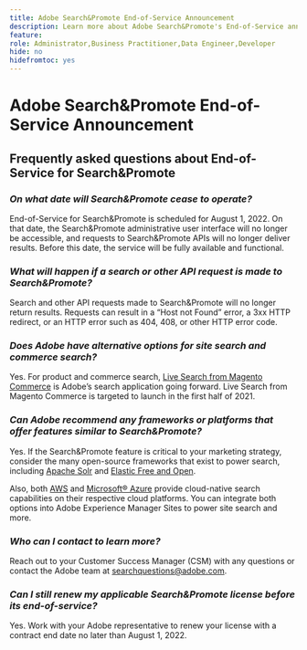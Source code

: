 ```yaml
---
title: Adobe Search&Promote End-of-Service Announcement
description: Learn more about Adobe Search&Promote's End-of-Service announcement.
feature: 
role: Administrator,Business Practitioner,Data Engineer,Developer
hide: no
hidefromtoc: yes
---
```


# Adobe Search&Promote End-of-Service Announcement

## Frequently asked questions about End-of-Service for Search&Promote

### **_On what date will Search&Promote cease to operate?_**

  End-of-Service for Search&Promote is scheduled for August 1, 2022. On that date, the Search&Promote administrative user interface will no longer be accessible, and requests to Search&Promote APIs will no longer deliver results. Before this date, the service will be fully available and functional.

### **_What will happen if a search or other API request is made to Search&Promote?_**

  Search and other API requests made to Search&Promote will no longer return results. Requests can result in a “Host not Found” error, a 3xx HTTP redirect, or an HTTP error such as 404, 408, or other HTTP error code.

### **_Does Adobe have alternative options for site search and commerce search?_**

  Yes. For product and commerce search, [Live Search from Magento Commerce](https://blog.adobe.com/en/publish/2020/11/23/new-ai-capabilities-for-magento-commerce-improve-retail.html) is Adobe’s search application going forward. Live Search from Magento Commerce is targeted to launch in the first half of 2021.

### **_Can Adobe recommend any frameworks or platforms that offer features similar to Search&Promote?_**

  Yes. If the Search&Promote feature is critical to your marketing strategy, consider the many open-source frameworks that exist to power search, including [Apache Solr](https://solr.apache.org/) and [Elastic Free and Open](https://www.elastic.co/about/free-and-open).  

  Also, both [AWS](https://aws.amazon.com/cloudsearch/) and [Microsoft® Azure](https://azure.microsoft.com/en-us/services/search/) provide cloud-native search capabilities on their respective cloud platforms. You can integrate both options into Adobe Experience Manager Sites to power site search and more.

### **_Who can I contact to learn more?_**

  Reach out to your Customer Success Manager (CSM) with any questions or contact the Adobe team at [searchquestions@adobe.com](mailto:searchquestions@adobe.com).

### **_Can I still renew my applicable Search&Promote license before its end-of-service?_**

  Yes. Work with your Adobe representative to renew your license with a contract end date no later than August 1, 2022.